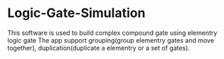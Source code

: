 # Logic-Gate-Simulation
This software is used to build complex compound gate using elementry logic gate
The app support grouping(group elementry gates and move together), duplication(duplicate a elementry
or a set of gates). 

